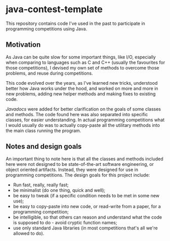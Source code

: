 # java-contest-template

This repository contains code I've used in the past to participate in programming competitions using Java.

## Motivation

As Java can be quite slow for some important things, like I/O, especially when comparing to languages such as C and C++ (usually the favourites for those competitions), I devised my own set of methods to overcome those problems, and reuse during competitions.

This code evolved over the years, as I've learned new tricks, understood better how Java works under the hood, and worked on more and more in new problems, adding new helper methods and making fixes to existing code.

_Javadocs_ were added for better clarification on the goals of some classes and methods.
The code found here was also separated into specific classes, for easier understanding. In actual programming competitions what I would usually do was to actually copy-paste all the utilitary methods into the main class running the program.

## Notes and design goals

An important thing to note here is that all the classes and methods included here were not designed to be state-of-the-art software engineering, or object oriented artifacts.
Instead, they were designed for use in programming competitions.
The design goals for this project include:
+ Run fast, really, really fast;
+ be minimalist (do one thing, quick and well);
+ be easy to tweak (if a specific condition needs to be met in some new use);
+ be easy to copy-paste into new code, or read-write from a paper, for a programming competition;
+ be intelligible, so that others can reason and understand what the code is supposed to do - avoid cryptic function names;
+ use only standard Java libraries (in most competitions that's all we're allowed to do).
